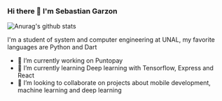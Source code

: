 ### Hi there 👋 I'm Sebastian Garzon

![Anurag's github stats](https://github-readme-stats.vercel.app/api?username=nestorsgarzonc&show_icons=true&theme=gradient)

I'm a student of system and computer engineering at UNAL, my favorite languages are Python and Dart

- 🔭 I’m currently working on Puntopay
- 🌱 I’m currently learning Deep learning with Tensorflow, Express and React
- 👯 I’m looking to collaborate on projects about mobile development, machine learning and deep learning







<!--
**nestorsgarzonc/nestorsgarzonc** is a ✨ _special_ ✨ repository because its `README.md` (this file) appears on your GitHub profile.

Here are some ideas to get you started:



- 🤔 I’m looking for help with ...
- 💬 Ask me about ...
- 📫 How to reach me: ...
- 😄 Pronouns: ...
- ⚡ Fun fact: ...
-->
